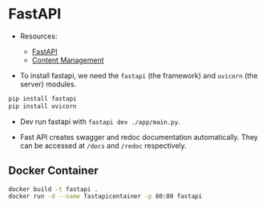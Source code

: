 # FastAPI

- Resources:
  - [FastAPI](https://fastapi.tiangolo.com/)
  - [Content Management](https://fastapi.tiangolo.com/fa/advanced/events/)

- To install fastapi, we need the `fastapi` (the framework) and `uvicorn` (the server) modules.

```bash
pip install fastapi
pip install uvicorn
```

- Dev run fastapi with `fastapi dev ./app/main.py`.

- Fast API creates swagger and redoc documentation automatically. They can be accessed at `/docs` and `/redoc` respectively.

## Docker Container

```bash
docker build -t fastapi .
docker run -d --name fastapicontainer -p 80:80 fastapi
```
